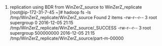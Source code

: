 1. replication using BDR
from WinZerZ_source to WinZerZ_replicate
[root@ip-172-31-7-45 ~]# hadoop fs -ls /tmp/WinZerZ_replicate/WinZerZ_source
Found 2 items
-rw-r--r--   3 root supergroup          0 2016-12-05 21:15 /tmp/WinZerZ_replicate/WinZerZ_source/_SUCCESS
-rw-r--r--   3 root supergroup  500000000 2016-12-05 21:15 /tmp/WinZerZ_replicate/WinZerZ_source/part-m-00000